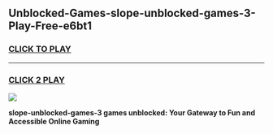 
## Unblocked-Games-slope-unblocked-games-3-Play-Free-e6bt1
<h3>
<a href="https://premium76.site?title=slope-unblocked-games-3&ref=21A">CLICK TO PLAY</a></h3>
<hr>

<h3>
<a href="https://premium76.site?title=slope-unblocked-games-3&ref=21A">CLICK 2 PLAY</a>
  
</h3>

<a href="https://premium76.site?title=slope-unblocked-games-3&ref=21A"><img src="https://clearcache.store/games.png"></a>


**slope-unblocked-games-3 games unblocked: Your Gateway to Fun and Accessible Online Gaming**
